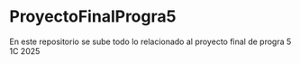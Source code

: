 # ProyectoFinalProgra5
En este repositorio se sube todo lo relacionado al proyecto final de progra 5 1C 2025
